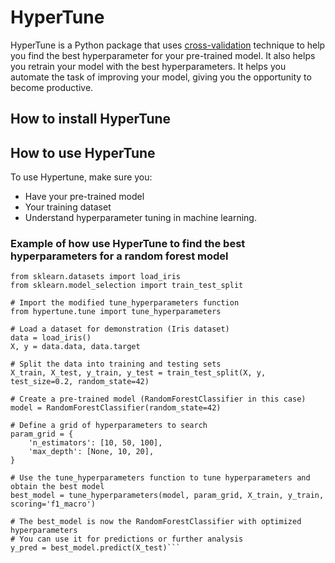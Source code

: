 # HyperTune

HyperTune is a Python package that uses [cross-validation](https://www.geeksforgeeks.org/cross-validation-machine-learning/) technique to help you find the best hyperparameter for your pre-trained model. It also helps you retrain your model with the best hyperparameters. It helps you automate the task of improving your model, giving you the opportunity to become productive.

## How to install HyperTune

## How to use HyperTune

To use Hypertune, make sure you:
- Have your pre-trained model
- Your training dataset
- Understand hyperparameter tuning in machine learning.
### Example of how use HyperTune to find the best hyperparameters for  a random forest model 
``` from sklearn.ensemble import RandomForestClassifier
from sklearn.datasets import load_iris
from sklearn.model_selection import train_test_split

# Import the modified tune_hyperparameters function
from hypertune.tune import tune_hyperparameters

# Load a dataset for demonstration (Iris dataset)
data = load_iris()
X, y = data.data, data.target

# Split the data into training and testing sets
X_train, X_test, y_train, y_test = train_test_split(X, y, test_size=0.2, random_state=42)

# Create a pre-trained model (RandomForestClassifier in this case)
model = RandomForestClassifier(random_state=42)

# Define a grid of hyperparameters to search
param_grid = {
    'n_estimators': [10, 50, 100],
    'max_depth': [None, 10, 20],
}

# Use the tune_hyperparameters function to tune hyperparameters and obtain the best model
best_model = tune_hyperparameters(model, param_grid, X_train, y_train, scoring='f1_macro')

# The best_model is now the RandomForestClassifier with optimized hyperparameters
# You can use it for predictions or further analysis
y_pred = best_model.predict(X_test)```

